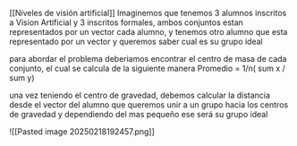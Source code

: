 [[Niveles de visión artificial]]
Imaginemos que tenemos 3 alumnos inscritos a Vision Artificial y 3 inscritos formales, ambos conjuntos estan representados por un vector cada alumno, y tenemos otro alumno que esta representado por un vector y queremos saber cual es su grupo ideal

para abordar el problema deberiamos encontrar el centro de masa de cada conjunto, el cual se calcula de la siguiente manera Promedio = 1/n( sum x / sum y)

una vez teniendo el centro de gravedad, debemos calcular la distancia desde el vector del alumno que queremos unir a un grupo hacia los centros de gravedad y dependiendo del mas pequeño ese será su grupo ideal

![[Pasted image 20250218192457.png]]
